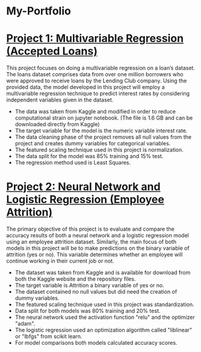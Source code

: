 # My-Portfolio

# [Project 1: Multivariable Regression (Accepted Loans)](https://github.com/jlugo3059/Multivariable-Regression)

This project focuses on doing a multivariable regression on a loan’s dataset. The loans dataset comprises data from over one million borrowers who were approved to receive loans by the Lending Club company. Using the provided data, the model developed in this project will employ a multivariable regression technique to predict interest rates by considering independent variables given in the dataset.

* The data was taken from Kaggle and modified in order to reduce computational strain on jupyter notebook. (The file is 1.6 GB and can be downloaded directly from Kaggle)
* The target variable for the model is the numeric variable interest rate.
* The data cleaning phase of the project removes all null values from the project and creates dummy variables for categorical variables.
* The featured scaling technique used in this project is normalization.
* The data split for the model was 85% training and 15% test.
* The regression method used is Least Squares.


# [Project 2: Neural Network and Logistic Regression (Employee Attrition)](https://github.com/jlugo3059/Employee-Attrition)

The primary objective of this project is to evaluate and compare the accuracy results of both a neural network and a logistic regression model using an employee attrition dataset. Similarly, the main focus of both models in this project will be to make predictions on the binary variable of attrition (yes or no). This variable determines whether an employee will continue working in their current job or not. 

* The dataset was taken from Kaggle and is available for download from both the Kaggle website and the repository files.
* The target variable is Attrition a binary variable of yes or no.
* The dataset contained no null values but did need the creation of dummy variables.
* The featured scaling technique used in this project was standardization.
* Data split for both models was 80% training and 20% test.
* The neural network used the activation function "relu" and the optimizer "adam".
* The logistic regression used an optimization algorithm called "liblinear" or "lbfgs" from scikit learn.
* For model comparisons both models calculated accuracy scores.

